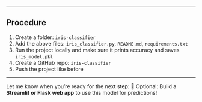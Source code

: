 
---

## Procedure

1. Create a folder: `iris-classifier`
2. Add the above files: `iris_classifier.py`, `README.md`, `requirements.txt`
3. Run the project locally and make sure it prints accuracy and saves `iris_model.pkl`
4. Create a GitHub repo: `iris-classifier`
5. Push the project like before

---

Let me know when you’re ready for the next step:
🎨 Optional: Build a **Streamlit or Flask web app** to use this model for predictions!

